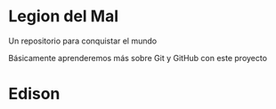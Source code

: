 # Legion del Mal
Un repositorio para conquistar el mundo

Básicamente aprenderemos más sobre Git y GitHub con este proyecto


# Edison



